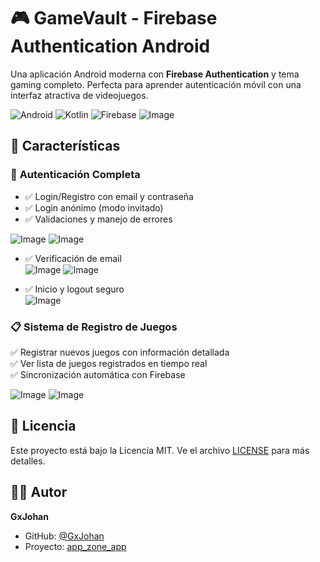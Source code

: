 # 🎮 GameVault - Firebase Authentication Android

Una aplicación Android moderna con **Firebase Authentication** y tema gaming completo. Perfecta para aprender autenticación móvil con una interfaz atractiva de videojuegos.

![Android](https://img.shields.io/badge/Android-3DDC84?style=for-the-badge&logo=android&logoColor=white)
![Kotlin](https://img.shields.io/badge/kotlin-%230095D5.svg?style=for-the-badge&logo=kotlin&logoColor=white)
![Firebase](https://img.shields.io/badge/Firebase-039BE5?style=for-the-badge&logo=Firebase&logoColor=white)
![Image](https://github.com/user-attachments/assets/58d44d03-6a6e-4835-bb57-73fbbaee6358)

## 📱 Características

### 🔐 **Autenticación Completa**

- ✅ Login/Registro con email y contraseña  
- ✅ Login anónimo (modo invitado)  
- ✅ Validaciones y manejo de errores  

![Image](https://github.com/user-attachments/assets/f7a47f3f-0521-4c5c-ab10-3a46f2d54918) 
![Image](https://github.com/user-attachments/assets/d67d7c39-46e9-41a5-9298-129b482f675a)  

- ✅ Verificación de email  
![Image](https://github.com/user-attachments/assets/eecdbda2-cfae-4259-8756-61b85d0aa07b) 
![Image](https://github.com/user-attachments/assets/691b9a35-6ee2-495e-8953-4d43b552a8b3)  

- ✅ Inicio y logout seguro   
![Image](https://github.com/user-attachments/assets/380dbc58-702f-43d9-a766-04927de6f240)  


### 📋 Sistema de Registro de Juegos

✅ Registrar nuevos juegos con información detallada  
✅ Ver lista de juegos registrados en tiempo real  
✅ Sincronización automática con Firebase  

![Image](https://github.com/user-attachments/assets/a3f034a0-bc6e-47b2-ae03-162a79e6f3a2) 
![Image](https://github.com/user-attachments/assets/b2e4f6a0-55f1-4ed1-9ab4-d3c873b2408a)  

## 📄 Licencia  

Este proyecto está bajo la Licencia MIT. Ve el archivo [LICENSE](LICENSE) para más detalles.  

## 👨‍💻 Autor  

**GxJohan**
- GitHub: [@GxJohan](https://github.com/GxJohan)
- Proyecto: [app_zone_app](https://github.com/GxJohan/app_zone_app)
